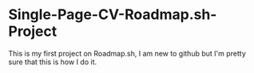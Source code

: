 # Single-Page-CV-Roadmap.sh-Project

This is my first project on Roadmap.sh, I am new to github but I'm pretty sure that this is how I do it.
